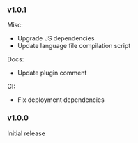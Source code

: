 ### v1.0.1

Misc:
- Upgrade JS dependencies
- Update language file compilation script

Docs:
- Update plugin comment

CI:
- Fix deployment dependencies

### v1.0.0
Initial release
